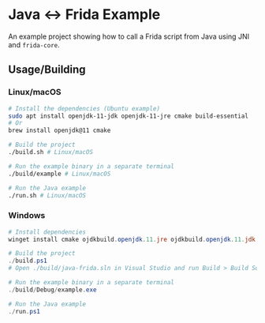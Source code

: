 # Java <-> Frida Example

An example project showing how to call a Frida script from Java using JNI and `frida-core`.

## Usage/Building

### Linux/macOS

```bash
# Install the dependencies (Ubuntu example)
sudo apt install openjdk-11-jdk openjdk-11-jre cmake build-essential
# Or
brew install openjdk@11 cmake

# Build the project
./build.sh # Linux/macOS

# Run the example binary in a separate terminal
./build/example # Linux/macOS

# Run the Java example
./run.sh # Linux/macOS
```

### Windows

```powershell
# Install dependencies
winget install cmake ojdkbuild.openjdk.11.jre ojdkbuild.openjdk.11.jdk Microsoft.VisualStudio.2022.Community

# Build the project
./build.ps1
# Open ./build/java-frida.sln in Visual Studio and run Build > Build Solution

# Run the example binary in a separate terminal
./build/Debug/example.exe

# Run the Java example
./run.ps1
```
